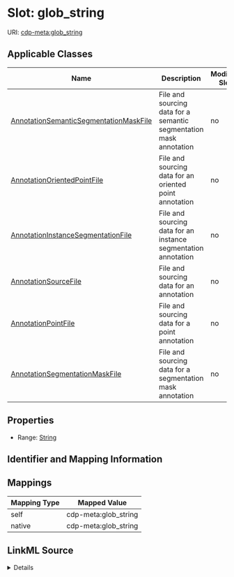 

# Slot: glob_string

URI: [cdp-meta:glob_string](metadataglob_string)



<!-- no inheritance hierarchy -->





## Applicable Classes

| Name | Description | Modifies Slot |
| --- | --- | --- |
| [AnnotationSemanticSegmentationMaskFile](AnnotationSemanticSegmentationMaskFile.md) | File and sourcing data for a semantic segmentation mask annotation |  no  |
| [AnnotationOrientedPointFile](AnnotationOrientedPointFile.md) | File and sourcing data for an oriented point annotation |  no  |
| [AnnotationInstanceSegmentationFile](AnnotationInstanceSegmentationFile.md) | File and sourcing data for an instance segmentation annotation |  no  |
| [AnnotationSourceFile](AnnotationSourceFile.md) | File and sourcing data for an annotation |  no  |
| [AnnotationPointFile](AnnotationPointFile.md) | File and sourcing data for a point annotation |  no  |
| [AnnotationSegmentationMaskFile](AnnotationSegmentationMaskFile.md) | File and sourcing data for a segmentation mask annotation |  no  |







## Properties

* Range: [String](String.md)





## Identifier and Mapping Information








## Mappings

| Mapping Type | Mapped Value |
| ---  | ---  |
| self | cdp-meta:glob_string |
| native | cdp-meta:glob_string |




## LinkML Source

<details>
```yaml
name: glob_string
alias: glob_string
domain_of:
- AnnotationSourceFile
- AnnotationOrientedPointFile
- AnnotationInstanceSegmentationFile
- AnnotationPointFile
- AnnotationSegmentationMaskFile
- AnnotationSemanticSegmentationMaskFile
range: string

```
</details>